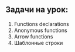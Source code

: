 ## Задачи на урок:

1. Functions declarations
2. Anonymous functions
3. Arrow functions
4. Шаблонные строки